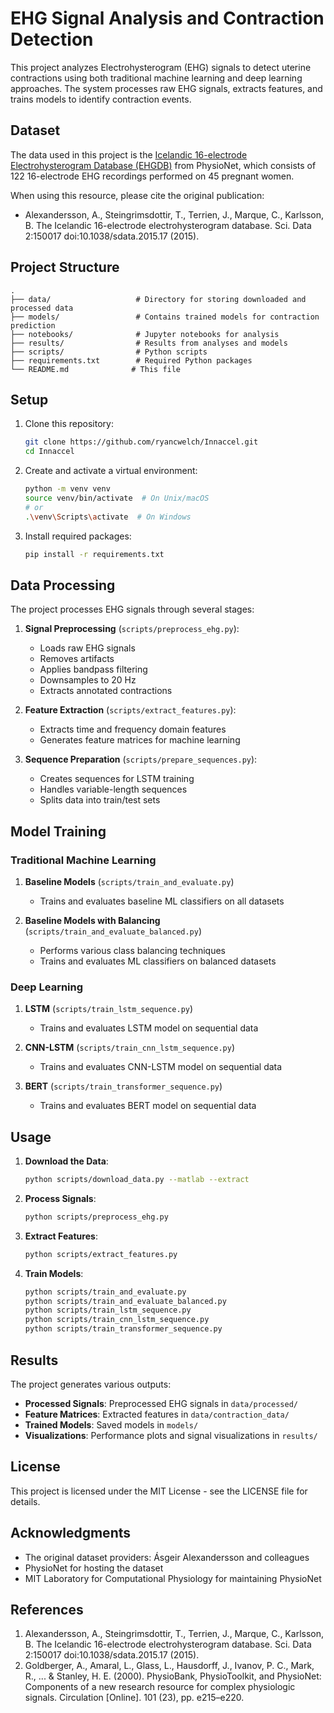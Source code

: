 # EHG Signal Analysis and Contraction Detection

This project analyzes Electrohysterogram (EHG) signals to detect uterine contractions using both traditional machine learning and deep learning approaches. The system processes raw EHG signals, extracts features, and trains models to identify contraction events.

## Dataset

The data used in this project is the [Icelandic 16-electrode Electrohysterogram Database (EHGDB)](https://physionet.org/content/ehgdb/1.0.0/) from PhysioNet, which consists of 122 16-electrode EHG recordings performed on 45 pregnant women.

When using this resource, please cite the original publication:
- Alexandersson, A., Steingrimsdottir, T., Terrien, J., Marque, C., Karlsson, B. The Icelandic 16-electrode electrohysterogram database. Sci. Data 2:150017 doi:10.1038/sdata.2015.17 (2015).

## Project Structure

```
.
├── data/                   # Directory for storing downloaded and processed data
├── models/                 # Contains trained models for contraction prediction    
├── notebooks/              # Jupyter notebooks for analysis
├── results/                # Results from analyses and models
├── scripts/                # Python scripts
├── requirements.txt        # Required Python packages
└── README.md              # This file
```

## Setup

1. Clone this repository:
   ```bash
   git clone https://github.com/ryancwelch/Innaccel.git
   cd Innaccel
   ```

2. Create and activate a virtual environment:
   ```bash
   python -m venv venv
   source venv/bin/activate  # On Unix/macOS
   # or
   .\venv\Scripts\activate  # On Windows
   ```

3. Install required packages:
   ```bash
   pip install -r requirements.txt
   ```

## Data Processing

The project processes EHG signals through several stages:

1. **Signal Preprocessing** (`scripts/preprocess_ehg.py`):
   - Loads raw EHG signals
   - Removes artifacts
   - Applies bandpass filtering
   - Downsamples to 20 Hz
   - Extracts annotated contractions

2. **Feature Extraction** (`scripts/extract_features.py`):
   - Extracts time and frequency domain features
   - Generates feature matrices for machine learning

3. **Sequence Preparation** (`scripts/prepare_sequences.py`):
   - Creates sequences for LSTM training
   - Handles variable-length sequences
   - Splits data into train/test sets

## Model Training

### Traditional Machine Learning

1. **Baseline Models** (`scripts/train_and_evaluate.py`)
   - Trains and evaluates baseline ML classifiers on all datasets

2. **Baseline Models with Balancing** (`scripts/train_and_evaluate_balanced.py`)
   - Performs various class balancing techniques
   - Trains and evaluates ML classifiers on balanced datasets

### Deep Learning

1. **LSTM** (`scripts/train_lstm_sequence.py`)
   - Trains and evaluates LSTM model on sequential data

2. **CNN-LSTM** (`scripts/train_cnn_lstm_sequence.py`)
   - Trains and evaluates CNN-LSTM model on sequential data

3. **BERT** (`scripts/train_transformer_sequence.py`)
   - Trains and evaluates BERT model on sequential data

## Usage

1. **Download the Data**:
   ```bash
   python scripts/download_data.py --matlab --extract
   ```

2. **Process Signals**:
   ```bash
   python scripts/preprocess_ehg.py
   ```

3. **Extract Features**:
   ```bash
   python scripts/extract_features.py
   ```

4. **Train Models**:
   ```bash
   python scripts/train_and_evaluate.py
   python scripts/train_and_evaluate_balanced.py
   python scripts/train_lstm_sequence.py
   python scripts/train_cnn_lstm_sequence.py
   python scripts/train_transformer_sequence.py
   ```

## Results

The project generates various outputs:

- **Processed Signals**: Preprocessed EHG signals in `data/processed/`
- **Feature Matrices**: Extracted features in `data/contraction_data/`
- **Trained Models**: Saved models in `models/`
- **Visualizations**: Performance plots and signal visualizations in `results/`

## License

This project is licensed under the MIT License - see the LICENSE file for details.

## Acknowledgments

- The original dataset providers: Ásgeir Alexandersson and colleagues
- PhysioNet for hosting the dataset
- MIT Laboratory for Computational Physiology for maintaining PhysioNet

## References

1. Alexandersson, A., Steingrimsdottir, T., Terrien, J., Marque, C., Karlsson, B. The Icelandic 16-electrode electrohysterogram database. Sci. Data 2:150017 doi:10.1038/sdata.2015.17 (2015).
2. Goldberger, A., Amaral, L., Glass, L., Hausdorff, J., Ivanov, P. C., Mark, R., ... & Stanley, H. E. (2000). PhysioBank, PhysioToolkit, and PhysioNet: Components of a new research resource for complex physiologic signals. Circulation [Online]. 101 (23), pp. e215–e220. 
